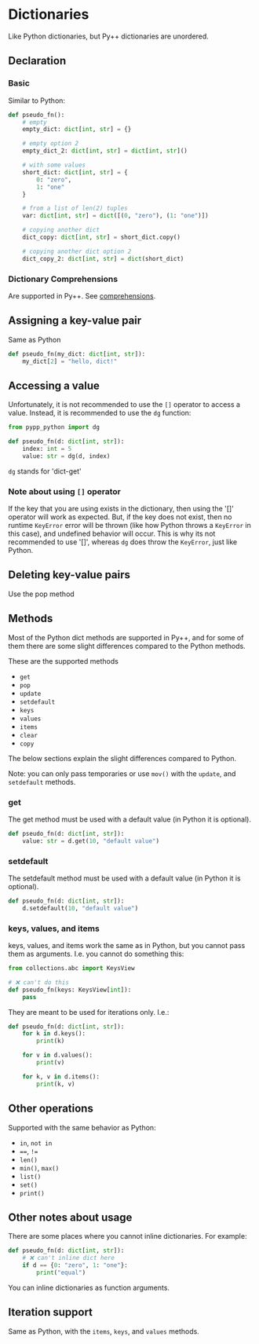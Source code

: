 # Dictionaries

Like Python dictionaries, but Py++ dictionaries are unordered.

## Declaration

### Basic
Similar to Python:

```python
def pseudo_fn():
    # empty
    empty_dict: dict[int, str] = {}

    # empty option 2
    empty_dict_2: dict[int, str] = dict[int, str]()

    # with some values
    short_dict: dict[int, str] = {
        0: "zero",
        1: "one"
    }

    # from a list of len(2) tuples
    var: dict[int, str] = dict([(0, "zero"), (1: "one")])

    # copying another dict
    dict_copy: dict[int, str] = short_dict.copy()

    # copying another dict option 2
    dict_copy_2: dict[int, str] = dict(short_dict)

```

### Dictionary Comprehensions

Are supported in Py++. See [comprehensions](../comprehensions.md).

## Assigning a key-value pair

Same as Python

```python
def pseudo_fn(my_dict: dict[int, str]):
    my_dict[2] = "hello, dict!"
```

## Accessing a value

Unfortunately, it is not recommended to use the `[]` operator to access a value. Instead, it is recommended to use the `dg` function:

```python
from pypp_python import dg

def pseudo_fn(d: dict[int, str]):
    index: int = 5
    value: str = dg(d, index)
```

`dg` stands for 'dict-get'

### Note about using `[]` operator

If the key that you are using exists in the dictionary, then using the '[]' operator will work as expected. But, if the key does not exist, then no runtime `KeyError` error will be thrown (like how Python throws a `KeyError` in this case), and undefined behavior will occur. This is why its not recommended to use '[]', whereas `dg` does throw the `KeyError`, just like Python.

## Deleting key-value pairs

Use the pop method

## Methods

Most of the Python dict methods are supported in Py++, and for some of them there are some slight differences compared to the Python methods.

These are the supported methods

- `get`
- `pop`
- `update`
- `setdefault`
- `keys`
- `values`
- `items`
- `clear`
- `copy`

The below sections explain the slight differences compared to Python.

Note: you can only pass temporaries or use `mov()` with the `update`, and `setdefault` methods.


### get

The get method must be used with a default value (in Python it is optional).

```python
def pseudo_fn(d: dict[int, str]):
    value: str = d.get(10, "default value")
```

### setdefault

The setdefault method must be used with a default value (in Python it is optional).

```python
def pseudo_fn(d: dict[int, str]):
    d.setdefault(10, "default value")

```

### keys, values, and items

keys, values, and items work the same as in Python, but you cannot pass them as arguments. I.e. you cannot do something this:

```python
from collections.abc import KeysView

# ❌ can't do this
def pseudo_fn(keys: KeysView[int]):
    pass
```

They are meant to be used for iterations only. I.e.:

```python
def pseudo_fn(d: dict[int, str]):
    for k in d.keys():
        print(k)

    for v in d.values():
        print(v)

    for k, v in d.items():
        print(k, v)
```

## Other operations

Supported with the same behavior as Python:

- `in`, `not in`
- `==`, `!=`
- `len()`
- `min()`, `max()`
- `list()`
- `set()`
- `print()`


## Other notes about usage

There are some places where you cannot inline dictionaries. For example:

```python
def pseudo_fn(d: dict[int, str]):
    # ❌ can't inline dict here
    if d == {0: "zero", 1: "one"}:
        print("equal")
```

You can inline dictionaries as function arguments.

## Iteration support

Same as Python, with the `items`, `keys`, and `values` methods.